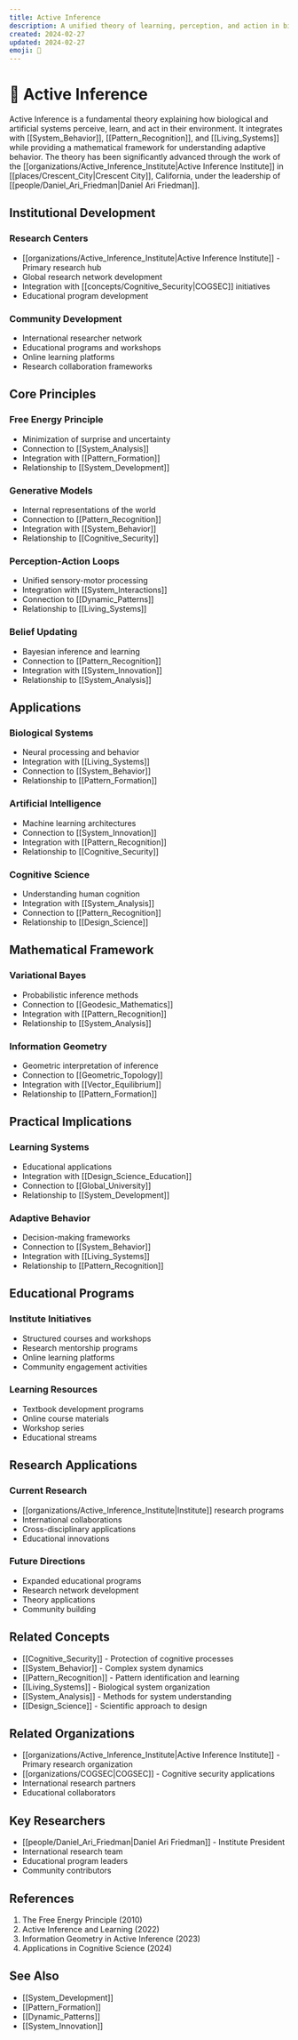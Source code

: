 ```yaml
---
title: Active Inference
description: A unified theory of learning, perception, and action in biological and artificial systems
created: 2024-02-27
updated: 2024-02-27
emoji: 🧠
---
```


# 🧠 Active Inference

Active Inference is a fundamental theory explaining how biological and artificial systems perceive, learn, and act in their environment. It integrates with [[System_Behavior]], [[Pattern_Recognition]], and [[Living_Systems]] while providing a mathematical framework for understanding adaptive behavior. The theory has been significantly advanced through the work of the [[organizations/Active_Inference_Institute|Active Inference Institute]] in [[places/Crescent_City|Crescent City]], California, under the leadership of [[people/Daniel_Ari_Friedman|Daniel Ari Friedman]].

## Institutional Development

### Research Centers
- [[organizations/Active_Inference_Institute|Active Inference Institute]] - Primary research hub
- Global research network development
- Integration with [[concepts/Cognitive_Security|COGSEC]] initiatives
- Educational program development

### Community Development
- International researcher network
- Educational programs and workshops
- Online learning platforms
- Research collaboration frameworks

## Core Principles

### Free Energy Principle
- Minimization of surprise and uncertainty
- Connection to [[System_Analysis]]
- Integration with [[Pattern_Formation]]
- Relationship to [[System_Development]]

### Generative Models
- Internal representations of the world
- Connection to [[Pattern_Recognition]]
- Integration with [[System_Behavior]]
- Relationship to [[Cognitive_Security]]

### Perception-Action Loops
- Unified sensory-motor processing
- Integration with [[System_Interactions]]
- Connection to [[Dynamic_Patterns]]
- Relationship to [[Living_Systems]]

### Belief Updating
- Bayesian inference and learning
- Connection to [[Pattern_Recognition]]
- Integration with [[System_Innovation]]
- Relationship to [[System_Analysis]]

## Applications

### Biological Systems
- Neural processing and behavior
- Integration with [[Living_Systems]]
- Connection to [[System_Behavior]]
- Relationship to [[Pattern_Formation]]

### Artificial Intelligence
- Machine learning architectures
- Connection to [[System_Innovation]]
- Integration with [[Pattern_Recognition]]
- Relationship to [[Cognitive_Security]]

### Cognitive Science
- Understanding human cognition
- Integration with [[System_Analysis]]
- Connection to [[Pattern_Recognition]]
- Relationship to [[Design_Science]]

## Mathematical Framework

### Variational Bayes
- Probabilistic inference methods
- Connection to [[Geodesic_Mathematics]]
- Integration with [[Pattern_Recognition]]
- Relationship to [[System_Analysis]]

### Information Geometry
- Geometric interpretation of inference
- Connection to [[Geometric_Topology]]
- Integration with [[Vector_Equilibrium]]
- Relationship to [[Pattern_Formation]]

## Practical Implications

### Learning Systems
- Educational applications
- Integration with [[Design_Science_Education]]
- Connection to [[Global_University]]
- Relationship to [[System_Development]]

### Adaptive Behavior
- Decision-making frameworks
- Connection to [[System_Behavior]]
- Integration with [[Living_Systems]]
- Relationship to [[Pattern_Recognition]]

## Educational Programs

### Institute Initiatives
- Structured courses and workshops
- Research mentorship programs
- Online learning platforms
- Community engagement activities

### Learning Resources
- Textbook development programs
- Online course materials
- Workshop series
- Educational streams

## Research Applications

### Current Research
- [[organizations/Active_Inference_Institute|Institute]] research programs
- International collaborations
- Cross-disciplinary applications
- Educational innovations

### Future Directions
- Expanded educational programs
- Research network development
- Theory applications
- Community building

## Related Concepts
- [[Cognitive_Security]] - Protection of cognitive processes
- [[System_Behavior]] - Complex system dynamics
- [[Pattern_Recognition]] - Pattern identification and learning
- [[Living_Systems]] - Biological system organization
- [[System_Analysis]] - Methods for system understanding
- [[Design_Science]] - Scientific approach to design

## Related Organizations
- [[organizations/Active_Inference_Institute|Active Inference Institute]] - Primary research organization
- [[organizations/COGSEC|COGSEC]] - Cognitive security applications
- International research partners
- Educational collaborators

## Key Researchers
- [[people/Daniel_Ari_Friedman|Daniel Ari Friedman]] - Institute President
- International research team
- Educational program leaders
- Community contributors

## References
1. The Free Energy Principle (2010)
2. Active Inference and Learning (2022)
3. Information Geometry in Active Inference (2023)
4. Applications in Cognitive Science (2024)

## See Also
- [[System_Development]]
- [[Pattern_Formation]]
- [[Dynamic_Patterns]]
- [[System_Innovation]] 